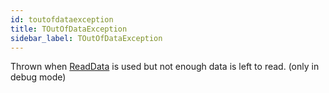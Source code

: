 ```yaml
---
id: toutofdataexception
title: TOutOfDataException
sidebar_label: TOutOfDataException
---
```



Thrown when [ReadData](../../brl/brl.blitz/#readdata) is used but not enough data is left to read. (only in debug mode)


